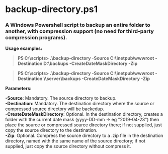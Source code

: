 # backup-directory.ps1
### A Windows Powershell script to backup an entire folder to another, with compression support (no need for third-party compression programs).

**Usage examples:**
>**PS C:\scripts\> .\backup-directory -Source C:\inetpub\wwwroot -Destination D:\backups -CreateDateMaskDirectory -Zip**  

>**PS C:\scripts\> .\backup-directory -Source C:\inetpub\wwwroot -Destination \\\\server\backups -CreateDateMaskDirectory -Zip**

**Parameters:**

**-Source**: Mandatory. The source directory to backup.  
**-Destination**: Mandatory. The destination directory where the source or compressed source directory will be backedup.  
**-CreateDateMaskDirectory**: Optional. In the destination directory, creates a folder with the current date mask (yyyy-DD-mm -> eg "2019-04-23") then place the source or compressed source directory there; if not supplied, just copy the source directory to the destination.  
**-Zip**: Optional. Compress the source directory to a .zip file in the destination directory, named with the same name of the source directory; if not supplied, just copy the source directory without compress it.
